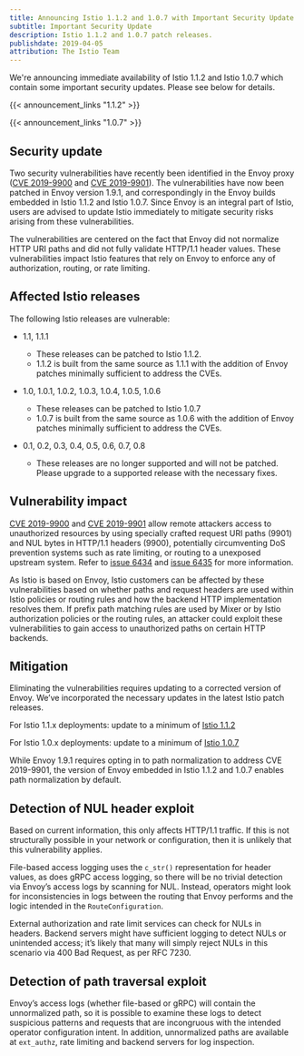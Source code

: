 ```yaml
---
title: Announcing Istio 1.1.2 and 1.0.7 with Important Security Update
subtitle: Important Security Update
description: Istio 1.1.2 and 1.0.7 patch releases.
publishdate: 2019-04-05
attribution: The Istio Team
---
```


We're announcing immediate availability of Istio 1.1.2 and Istio 1.0.7 which contain some important security updates. Please see below for details.

{{< announcement_links "1.1.2" >}}

{{< announcement_links "1.0.7" >}}

## Security update

Two security vulnerabilities have recently been identified in the Envoy proxy
([CVE 2019-9900](https://cve.mitre.org/cgi-bin/cvename.cgi?name=CVE-2019-9900) and [CVE 2019-9901](https://cve.mitre.org/cgi-bin/cvename.cgi?name=CVE-2019-9901)). The
vulnerabilities have now been patched in Envoy version 1.9.1, and correspondingly in the Envoy builds
embedded in Istio 1.1.2 and Istio 1.0.7. Since Envoy is an integral part of Istio, users are advised to update Istio
immediately to mitigate security risks arising from these vulnerabilities.

The vulnerabilities are centered on the fact that Envoy did not normalize HTTP URI paths and did not fully validate HTTP/1.1 header values. These
vulnerabilities impact Istio features that rely on Envoy to enforce any of authorization, routing, or rate limiting.

## Affected Istio releases

The following Istio releases are vulnerable:

- 1.1, 1.1.1
    - These releases can be patched to Istio 1.1.2.
    - 1.1.2 is built from the same source as 1.1.1 with the addition of Envoy patches minimally sufficient to address the CVEs.

- 1.0, 1.0.1, 1.0.2, 1.0.3, 1.0.4, 1.0.5, 1.0.6
    - These releases can be patched to Istio 1.0.7
    - 1.0.7 is built from the same source as 1.0.6 with the addition of Envoy patches minimally sufficient to address the CVEs.

- 0.1, 0.2, 0.3, 0.4, 0.5, 0.6, 0.7, 0.8
    - These releases are no longer supported and will not be patched. Please upgrade to a supported release with the necessary fixes.

## Vulnerability impact

[CVE 2019-9900](https://cve.mitre.org/cgi-bin/cvename.cgi?name=CVE-2019-9900) and [CVE 2019-9901](https://cve.mitre.org/cgi-bin/cvename.cgi?name=CVE-2019-9901)
allow remote attackers access to unauthorized resources by using specially crafted request URI paths (9901) and NUL bytes in
HTTP/1.1 headers (9900), potentially circumventing DoS prevention systems such as rate limiting, or routing to a unexposed upstream system. Refer to
[issue 6434](https://github.com/envoyproxy/envoy/issues/6434)
and [issue 6435](https://github.com/envoyproxy/envoy/issues/6435) for more information.

As Istio is based on Envoy, Istio customers can be affected by these vulnerabilities based on whether paths and request headers are used within Istio
policies or routing rules and how the backend HTTP implementation resolves them. If prefix path matching rules are used by Mixer or by Istio authorization
policies or the routing rules, an attacker could exploit these vulnerabilities to gain access to unauthorized paths on certain HTTP backends.

## Mitigation

Eliminating the vulnerabilities requires updating to a corrected version of Envoy. We’ve incorporated the necessary updates in the latest Istio patch releases.

For Istio 1.1.x deployments: update to a minimum of [Istio 1.1.2](/about/notes/1.1.2)

For Istio 1.0.x deployments: update to a minimum of [Istio 1.0.7](/about/notes/1.0.7)

While Envoy 1.9.1 requires opting in to path normalization to address CVE 2019-9901, the version of Envoy embedded in Istio 1.1.2 and 1.0.7 enables path
normalization by default.

## Detection of NUL header exploit

Based on current information, this only affects HTTP/1.1 traffic. If this is not structurally possible in your network or configuration, then it is unlikely
that this vulnerability applies.

File-based access logging uses the `c_str()` representation for header values, as does gRPC access logging, so there will be no trivial detection via
Envoy’s access logs by scanning for NUL. Instead, operators might look for inconsistencies in logs between the routing that Envoy performs and the logic
intended in the `RouteConfiguration`.

External authorization and rate limit services can check for NULs in headers. Backend servers might have sufficient logging to detect NULs or unintended
access; it’s likely that many will simply reject NULs in this scenario via 400 Bad Request, as per RFC 7230.

## Detection of path traversal exploit

Envoy’s access logs (whether file-based or gRPC) will contain the unnormalized path, so it is possible to examine these logs to detect suspicious patterns and
requests that are incongruous with the intended operator configuration intent. In addition, unnormalized paths are available at `ext_authz`, rate limiting
and backend servers for log inspection.
